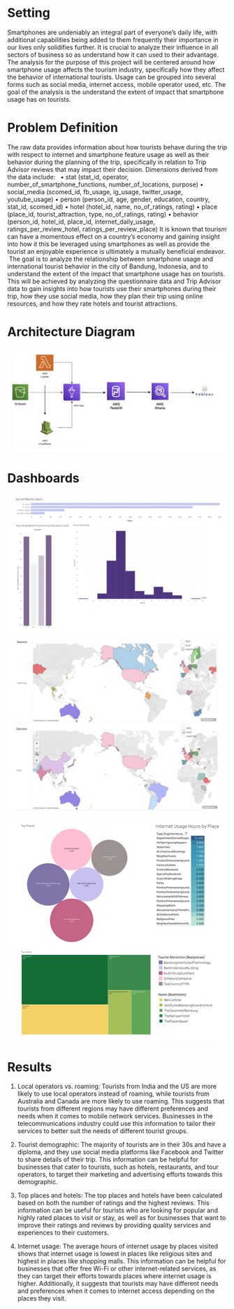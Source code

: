 # Setting
Smartphones are undeniably an integral part of everyone’s daily life, with additional capabilities being added to them frequently their importance in our lives only solidifies further. It is crucial to analyze their influence in all sectors of business so as understand how it can used to their advantage. The analysis for the purpose of this project will be centered around how smartphone usage affects the tourism industry, specifically how they affect the behavior of international tourists. Usage can be grouped into several forms such as social media, internet access, mobile operator used, etc. The goal of the analysis is the understand the extent of impact that smartphone usage has on tourists. 

# Problem Definition
The raw data provides information about how tourists behave during the trip with respect to internet and smartphone feature usage as well as their behavior during the planning of the trip, specifically in relation to Trip Advisor reviews that may impact their decision. Dimensions derived from the data include:   • stat (stat_id, operator, number_of_smartphone_functions, number_of_locations, purpose) • social_media (scomed_id, fb_usage, ig_usage, twitter_usage, youtube_usage) • person (person_id, age, gender, education, country, stat_id, scomed_id) • hotel (hotel_id, name, no_of_ratings, rating) • place (place_id, tourist_attraction, type, no_of_ratings, rating) • behavior (person_id, hotel_id, place_id, internet_daily_usage, ratings_per_review_hotel, ratings_per_review_place)
It is known that tourism can have a momentous effect on a country’s economy and gaining insight into how it this be leveraged using smartphones as well as provide the tourist an enjoyable experience is ultimately a mutually beneficial endeavor.  The goal is to analyze the relationship between smartphone usage and international tourist behavior in the city of Bandung, Indonesia, and to understand the extent of the impact that smartphone usage has on tourists. This will be achieved by analyzing the questionnaire data and Trip Advisor data to gain insights into how tourists use their smartphones during their trip, how they use social media, how they plan their trip using online resources, and how they rate hotels and tourist attractions. 

# Architecture Diagram
![Alt text](ReadME/1.jpg)

# Dashboards
![Alt text](ReadME/2.jpg)
![Alt text](ReadME/3.jpg)
![Alt text](ReadME/4.jpg)

# Results 
 
1. Local operators vs. roaming: Tourists from India and the US are more likely to use local operators instead of roaming, while tourists from Australia and Canada are more likely to use roaming. This suggests that tourists from different regions may have different preferences and needs when it comes to mobile network services. Businesses in the telecommunications industry could use this information to tailor their services to better suit the needs of different tourist groups.
   
2. Tourist demographic: The majority of tourists are in their 30s and have a diploma, and they use social media platforms like Facebook and Twitter to share details of their trip. This information can be helpful for businesses that cater to tourists, such as hotels, restaurants, and tour operators, to target their marketing and advertising efforts towards this demographic.
   
3. Top places and hotels: The top places and hotels have been calculated based on both the number of ratings and the highest reviews. This information can be useful for tourists who are looking for popular and highly rated places to visit or stay, as well as for businesses that want to improve their ratings and reviews by providing quality services and experiences to their customers.
   
4. Internet usage: The average hours of internet usage by places visited shows that internet usage is lowest in places like religious sites and highest in places like shopping malls. This information can be helpful for businesses that offer free Wi-Fi or other internet-related services, as they can target their efforts towards places where internet usage is higher. Additionally, it suggests that tourists may have different needs and preferences when it comes to internet access depending on the places they visit.

